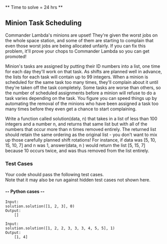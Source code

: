 ** Time to solve = 24 hrs **

## Minion Task Scheduling
Commander Lambda's minions are upset! They're given the worst jobs on the whole space station, and some of them are starting to complain that even those worst jobs are being allocated unfairly. If you can fix this problem, it'll prove your chops to Commander Lambda so you can get promoted!

Minion's tasks are assigned by putting their ID numbers into a list, one time for each day they'll work on that task. As shifts are planned well in advance, the lists for each task will contain up to 99 integers. When a minion is scheduled for the same task too many times, they'll complain about it until they're taken off the task completely. Some tasks are worse than others, so the number of scheduled assignments before a minion will refuse to do a task varies depending on the task. You figure you can speed things up by automating the removal of the minions who have been assigned a task too many times before they even get a chance to start complaining.

Write a function called solution(data, n) that takes in a list of less than 100 integers and a number n, and returns that same list but with all of the numbers that occur more than n times removed entirely. The returned list should retain the same ordering as the original list - you don't want to mix up those carefully planned shift rotations! For instance, if data was [5, 10, 15, 10, 7] and n was 1, answer(data, n ) would return the list [5, 15, 7] because 10 occurs twice, and was thus removed from the list entirely.

### Test Cases
Your code should pass the following test cases.\
Note that it may also be run against hidden test cases not shown here.

#### -- Python cases --
	Input:
	solution.solution([1, 2, 3], 0)
	Output:
		[]
	
	Input:
	solution.solution([1, 2, 2, 3, 3, 3, 4, 5, 5], 1)
	Output:
		[1, 4]
	